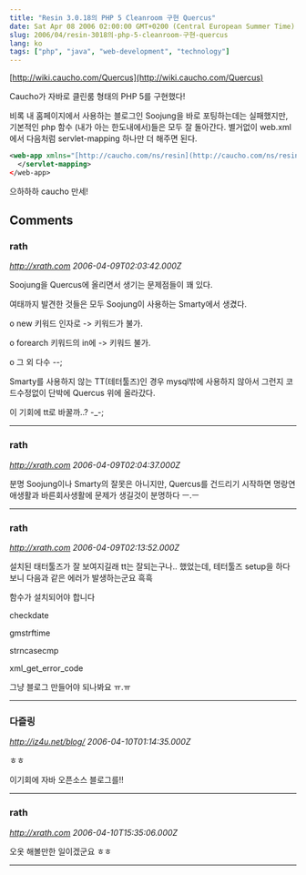 ```yaml
---
title: "Resin 3.0.18의 PHP 5 Cleanroom 구현 Quercus"
date: Sat Apr 08 2006 02:00:00 GMT+0200 (Central European Summer Time)
slug: 2006/04/resin-3018의-php-5-cleanroom-구현-quercus
lang: ko
tags: ["php", "java", "web-development", "technology"]
---
```


[http://wiki.caucho.com/Quercus](http://wiki.caucho.com/Quercus)

Caucho가 자바로 클린룸 형태의 PHP 5를  구현했다!

비록 내 홈페이지에서 사용하는 블로그인 Soojung을 바로 포팅하는데는 실패했지만, 기본적인 php 함수 (내가 아는 한도내에서)들은 모두 잘 돌아간다. 별거없이 web.xml 에서 다음처럼 servlet-mapping 하나만 더 해주면 된다.

```xml
<web-app xmlns="[http://caucho.com/ns/resin](http://caucho.com/ns/resin)">
  </servlet-mapping>
</web-app>
```

으하하하 caucho 만세!

## Comments

### rath
*http://xrath.com*
*2006-04-09T02:03:42.000Z*

Soojung을 Quercus에 올리면서 생기는 문제점들이 꽤 있다.

여태까지 발견한 것들은 모두 Soojung이 사용하는 Smarty에서 생겼다.

o new 키워드 인자로 -> 키워드가 불가.

o forearch 키워드의 in에 -> 키워드 불가.

o 그 외 다수 --;

Smarty를 사용하지 않는 TT(테터툴즈)인 경우 mysql밖에 사용하지 않아서 그런지 코드수정없이 단박에 Quercus 위에 올라갔다.

이 기회에 tt로 바꿀까..? -_-;

---

### rath
*http://xrath.com*
*2006-04-09T02:04:37.000Z*

분명 Soojung이나 Smarty의 잘못은 아니지만, Quercus를 건드리기 시작하면 명랑연애생활과 바른회사생활에 문제가 생길것이 분명하다 ㅡ.ㅡ

---

### rath
*http://xrath.com*
*2006-04-09T02:13:52.000Z*

설치된 태터툴즈가 잘 보여지길래 tt는 잘되는구나.. 했었는데, 테터툴즈 setup을 하다보니 다음과 같은 에러가 발생하는군요 흑흑

함수가 설치되어야 합니다 

checkdate 

gmstrftime 

strncasecmp 

xml_get_error_code 

그냥 블로그 만들어야 되나봐요 ㅠ.ㅠ

---

### 다즐링
*http://iz4u.net/blog/*
*2006-04-10T01:14:35.000Z*

ㅎㅎ 

이기회에 자바 오픈소스 블로그를!!

---

### rath
*http://xrath.com*
*2006-04-10T15:35:06.000Z*

오옷 해볼만한 일이겠군요 ㅎㅎ

---
